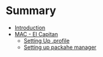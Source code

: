 # Summary

* [Introduction](README.md)
* [MAC - El Capitan](mac_-_el_capitan.md)
   * [Setting Up .profile](setting_up_profile.md)
   * [Setting up packahe manager](setting_up_packahe_manager.md)

